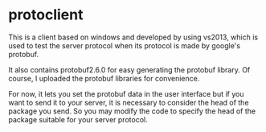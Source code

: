 protoclient
===========

This is a client based on windows and developed by using vs2013, which is used to test the server protocol 
when its protocol is made by google's protobuf.

It also contains protobuf2.6.0 for easy generating the protobuf library. Of course, I uploaded the protobuf libraries 
for convenience.

For now, it lets you set the protobuf data in the user interface but if you want to send it to your server,
 it is necessary to consider the head of the package you send. So you may modify the code to specify the head of
 the package suitable for your server protocol.
